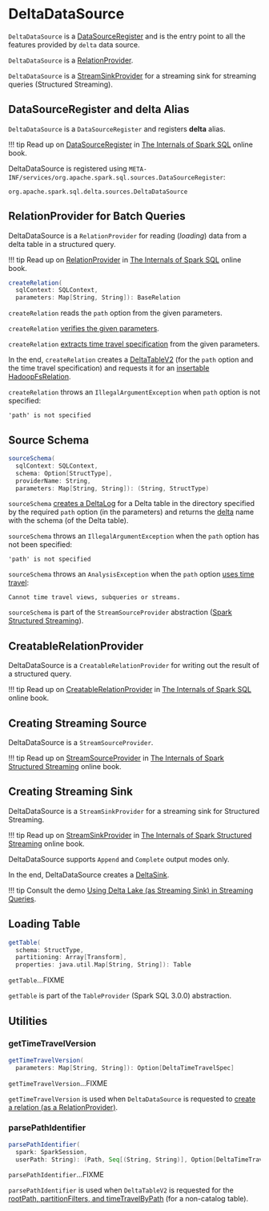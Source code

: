 # DeltaDataSource

`DeltaDataSource` is a [DataSourceRegister](#DataSourceRegister) and is the entry point to all the features provided by `delta` data source.

`DeltaDataSource` is a [RelationProvider](#RelationProvider).

`DeltaDataSource` is a [StreamSinkProvider](#StreamSinkProvider) for a streaming sink for streaming queries (Structured Streaming).

## <span id="delta-format"><span id="DataSourceRegister"> DataSourceRegister and delta Alias

`DeltaDataSource` is a `DataSourceRegister` and registers **delta** alias.

!!! tip
    Read up on [DataSourceRegister](https://jaceklaskowski.gitbooks.io/mastering-spark-sql/spark-sql-DataSourceRegister.html) in [The Internals of Spark SQL](https://bit.ly/spark-sql-internals) online book.

DeltaDataSource is registered using `META-INF/services/org.apache.spark.sql.sources.DataSourceRegister`:

```text
org.apache.spark.sql.delta.sources.DeltaDataSource
```

## <span id="RelationProvider"><span id="RelationProvider-createRelation"> RelationProvider for Batch Queries

DeltaDataSource is a `RelationProvider` for reading (_loading_) data from a delta table in a structured query.

!!! tip
    Read up on [RelationProvider](https://jaceklaskowski.github.io/mastering-spark-sql-book/spark-sql-RelationProvider/) in [The Internals of Spark SQL](https://jaceklaskowski.github.io/mastering-spark-sql-book) online book.

```scala
createRelation(
  sqlContext: SQLContext,
  parameters: Map[String, String]): BaseRelation
```

`createRelation` reads the `path` option from the given parameters.

`createRelation` [verifies the given parameters](DeltaOptions.md#verifyOptions).

`createRelation` [extracts time travel specification](#getTimeTravelVersion) from the given parameters.

In the end, `createRelation` creates a [DeltaTableV2](DeltaTableV2.md) (for the `path` option and the time travel specification) and requests it for an [insertable HadoopFsRelation](DeltaTableV2.md#toBaseRelation).

`createRelation` throws an `IllegalArgumentException` when `path` option is not specified:

```text
'path' is not specified
```

## <span id="sourceSchema"> Source Schema

```scala
sourceSchema(
  sqlContext: SQLContext,
  schema: Option[StructType],
  providerName: String,
  parameters: Map[String, String]): (String, StructType)
```

`sourceSchema` [creates a DeltaLog](DeltaLog.md#forTable) for a Delta table in the directory specified by the required `path` option (in the parameters) and returns the [delta](#shortName) name with the schema (of the Delta table).

`sourceSchema` throws an `IllegalArgumentException` when the `path` option has not been specified:

```text
'path' is not specified
```

`sourceSchema` throws an `AnalysisException` when the `path` option [uses time travel](DeltaTableUtils.md#extractIfPathContainsTimeTravel):

```text
Cannot time travel views, subqueries or streams.
```

`sourceSchema` is part of the `StreamSourceProvider` abstraction ([Spark Structured Streaming](https://jaceklaskowski.github.io/spark-structured-streaming-book/StreamSourceProvider/)).

## <span id="CreatableRelationProvider"><span id="CreatableRelationProvider-createRelation"> CreatableRelationProvider

DeltaDataSource is a `CreatableRelationProvider` for writing out the result of a structured query.

!!! tip
    Read up on [CreatableRelationProvider](https://jaceklaskowski.gitbooks.io/mastering-spark-sql/spark-sql-CreatableRelationProvider.html) in [The Internals of Spark SQL](https://bit.ly/spark-sql-internals) online book.

## <span id="StreamSourceProvider"><span id="createSource"> Creating Streaming Source

DeltaDataSource is a `StreamSourceProvider`.

!!! tip
    Read up on [StreamSourceProvider](https://jaceklaskowski.gitbooks.io/spark-structured-streaming/spark-sql-streaming-StreamSourceProvider.html) in [The Internals of Spark Structured Streaming](https://bit.ly/spark-structured-streaming) online book.

## <span id="StreamSinkProvider"><span id="createSink"> Creating Streaming Sink

DeltaDataSource is a `StreamSinkProvider` for a streaming sink for Structured Streaming.

!!! tip
    Read up on [StreamSinkProvider](https://jaceklaskowski.gitbooks.io/spark-structured-streaming/spark-sql-streaming-StreamSinkProvider.html) in [The Internals of Spark Structured Streaming](https://bit.ly/spark-structured-streaming) online book.

DeltaDataSource supports `Append` and `Complete` output modes only.

In the end, DeltaDataSource creates a [DeltaSink](DeltaSink.md).

!!! tip
    Consult the demo [Using Delta Lake (as Streaming Sink) in Streaming Queries](demo/Using-Delta-Lake-as-Streaming-Sink-in-Structured-Streaming.md).

## <span id="getTable"> Loading Table

```scala
getTable(
  schema: StructType,
  partitioning: Array[Transform],
  properties: java.util.Map[String, String]): Table
```

`getTable`...FIXME

`getTable` is part of the `TableProvider` (Spark SQL 3.0.0) abstraction.

## Utilities

### <span id="getTimeTravelVersion"> getTimeTravelVersion

```scala
getTimeTravelVersion(
  parameters: Map[String, String]): Option[DeltaTimeTravelSpec]
```

`getTimeTravelVersion`...FIXME

`getTimeTravelVersion` is used when `DeltaDataSource` is requested to [create a relation (as a RelationProvider)](#RelationProvider-createRelation).

### <span id="parsePathIdentifier"> parsePathIdentifier

```scala
parsePathIdentifier(
  spark: SparkSession,
  userPath: String): (Path, Seq[(String, String)], Option[DeltaTimeTravelSpec])
```

`parsePathIdentifier`...FIXME

`parsePathIdentifier` is used when `DeltaTableV2` is requested for the [rootPath, partitionFilters, and timeTravelByPath](DeltaTableV2.md#rootPath) (for a non-catalog table).

